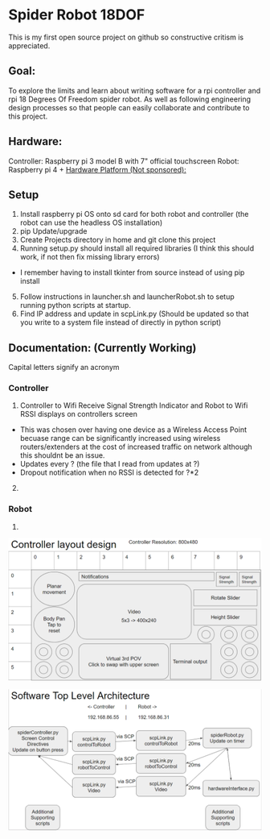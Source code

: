 # Spider Robot 18DOF

This is my first open source project on github so constructive critism is appreciated.

## Goal:
To explore the limits and learn about writing software for a rpi controller and rpi 18 Degrees Of Freedom spider robot. As well as following engineering design processes so that people can easily collaborate and contribute to this project.

## Hardware:
Controller: Raspberry pi 3 model B with 7" official touchscreen
Robot: Raspberry pi 4 + [Hardware Platform (Not sponsored):](https://www.hiwonder.hk/collections/multi-legged-robot/products/robosoul-spiderpi-ai-intelligent-visual-hexapod-robot-powered-by-raspberry-pi)

## Setup
1. Install raspberry pi OS onto sd card for both robot and controller (the robot can use the headless OS installation)
2. pip Update/upgrade
3. Create Projects directory in home and git clone this project
4. Running setup.py should install all required libraries (I think this should work, if not then fix missing library errors)
  * I remember having to install tkinter from source instead of using pip install
5. Follow instructions in launcher.sh and launcherRobot.sh to setup running python scripts at startup.
6. Find IP address and update in scpLink.py (Should be updated so that you write to a system file instead of directly in python script)

## Documentation: (Currently Working)
Capital letters signify an acronym
### Controller
1. Controller to Wifi Receive Signal Strength Indicator and Robot to Wifi RSSI displays on controllers screen
  * This was chosen over having one device as a Wireless Access Point becuase range can be significantly increased using wireless routers/extenders at the cost of increased traffic on network although this shouldnt be an issue.
  * Updates every ? (the file that I read from updates at ?)
  * Dropout notification when no RSSI is detected for ?*2
2. 

### Robot
1. 





![](images/layoutDesign.png)

![](images/softwareArchitecture.png)
